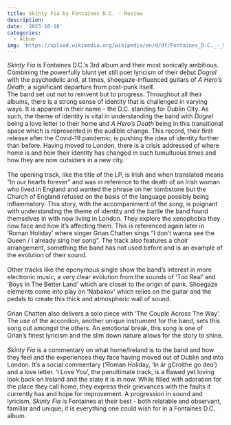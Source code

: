 ```yaml
---
title: Skinty Fia by Fontaines D.C. - Review
description: 
date: '2023-10-18'
categories:
  - Album
img: 'https://upload.wikimedia.org/wikipedia/en/d/df/Fontaines_D.C._-_Skinty_Fia.png'
---
```


*Skinty Fia* is Fontaines D.C.’s 3rd album and their most sonically ambitious. Combining the powerfully blunt yet still poet lyricism of their debut *Dogrel* with the psychedelic and, at times, shoegaze-influenced guitars of *A Hero’s Death*; a significant departure from post-punk itself.
<br>
The band set out not to reinvent but to progress. Throughout all their albums, there is a strong sense of identity that is challenged in varying ways. It is apparent in their name - the D.C. standing for Dublin City. As such, the theme of identity is vital in understanding the band with *Dogrel* being a love letter to their home and *A Hero’s Death* being in this transitional space which is represented in the audible change. This record, their first release after the Covid-19 pandemic, is pushing the idea of identity further than before. Having moved to London, there is a crisis addressed of where home is and how their identity has changed in such tumultuous times and how they are now outsiders in a new city. 
<br><br>
The opening track, like the title of the LP, is Irish and when translated means “In our hearts forever” and was in reference to the death of an Irish woman who lived in England and wanted the phrase on her tombstone but the Church of England refused on the basis of the language possibly being inflammatory. This story, with the accompaniment of the song, is poignant with understanding the theme of identity and the battle the band found themselves in with now living in London. They explore the xenophobia they now face and how it’s affecting them. This is referenced again later in ‘Roman Holiday’ where singer Grian Chatten sings “I don’t wanna see the Queen / I already sing her song”. The track also features a choir arrangement, something the band has not used before and is an example of the evolution of their sound. 
<br><br>
Other tracks like the eponymous single show the band’s interest in more electronic music, a very clear evolution from the sounds of ‘Too Real’ and ‘Boys In The Better Land’ which are closer to the origin of punk. Shoegaze elements come into play on ‘Nabakov’ which relies on the guitar and the pedals to create this thick and atmospheric wall of sound. 
<br><br>
Grian Chatten also delivers a solo piece with ‘The Couple Across The Way’. The use of the accordion, another unique instrument for the band, sets this song out amongst the others. An emotional break, this song is one of Grian’s finest lyricism and the slim down nature allows for the story to shine.
<br><br>
*Skinty Fia* is a commentary on what home/Ireland is to the band and how they feel and the experiences they face having moved out of Dublin and into London. It’s a social commentary (‘Roman Holiday, ‘In ár gCroíthe go deo’) and a love letter. ‘I Love You’, the penultimate track, is a flawed yet loving look back on Ireland and the state it is in now. While filled with adoration for the place they call home, they express their grievances with the faults it currently has and hope for improvement. A progression in sound and lyricism, *Skinty Fia* is Fontaines at their best - both relatable and observant, familiar and unique; it is everything one could wish for in a Fontaines D.C. album.